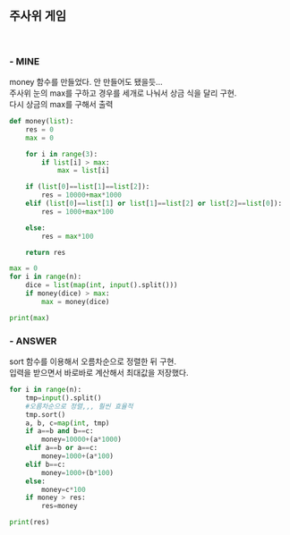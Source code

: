 
## 주사위 게임
<br>

### - MINE
money 함수를 만들었다. 안 만들어도 됐을듯...  
주사위 눈의 max를 구하고 경우를 세개로 나눠서 상금 식을 달리 구현.  
다시 상금의 max를 구해서 출력


```python
def money(list):
    res = 0
    max = 0

    for i in range(3):
        if list[i] > max:
            max = list[i]

    if (list[0]==list[1]==list[2]):
        res = 10000+max*1000
    elif (list[0]==list[1] or list[1]==list[2] or list[2]==list[0]):
        res = 1000+max*100

    else:
        res = max*100

    return res

max = 0
for i in range(n):
    dice = list(map(int, input().split()))
    if money(dice) > max:
        max = money(dice)

print(max)
```

### - ANSWER
sort 함수를 이용해서 오름차순으로 정렬한 뒤 구현.  
입력을 받으면서 바로바로 계산해서 최대값을 저장했다.  


```python
for i in range(n):
    tmp=input().split() 
    #오름차순으로 정렬,,, 훨씬 효율적
    tmp.sort() 
    a, b, c=map(int, tmp)
    if a==b and b==c:
        money=10000+(a*1000)
    elif a==b or a==c:
        money=1000+(a*100)
    elif b==c:
        money=1000+(b*100)
    else:
        money=c*100
    if money > res:
        res=money

print(res)

```